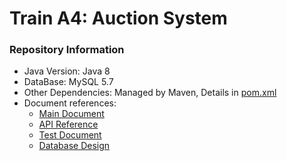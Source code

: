 # Train A4: Auction System

### Repository Information

* Java Version: Java 8
* DataBase: MySQL 5.7
* Other Dependencies: Managed by Maven, Details in [pom.xml](./pom.xml)
* Document references:
   * [Main Document](./Documents/Main.md)
   * [API Reference](./Documents/API.md)
   * [Test Document](./Documents/Test.md)
   * [Database Design](./Documents/Database.xlsx)

